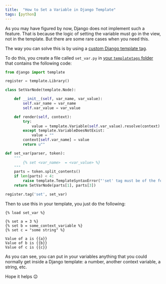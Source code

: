 ```yaml
---
title:  "How to Set a Variable in Django Template"
tags: [python]
---
```


As you may have figured by now, Django does not implement such a feature. That is because the logic of setting the variable must go in the view, not in the template. But there are some rare cases when you need this.

The way you can solve this is by using a [custom Django template tag](https://docs.djangoproject.com/en/2.1/howto/custom-template-tags/#writing-custom-template-tags).

To do this, you create a file called `set_var.py` in [your `templatetags` folder](https://docs.djangoproject.com/en/2.1/howto/custom-template-tags/#code-layout) that contains the following code:

```python
from django import template

register = template.Library()

class SetVarNode(template.Node):

    def __init__(self, var_name, var_value):
        self.var_name = var_name
        self.var_value = var_value

    def render(self, context):
        try:
            value = template.Variable(self.var_value).resolve(context)
        except template.VariableDoesNotExist:
            value = ""
        context[self.var_name] = value
        return u""

def set_var(parser, token):
    """
        {% set <var_name>  = <var_value> %}
    """
    parts = token.split_contents()
    if len(parts) < 4:
        raise template.TemplateSyntaxError("'set' tag must be of the form:  {% set <var_name>  = <var_value> %}")
    return SetVarNode(parts[1], parts[3])

register.tag('set', set_var)
```

Then to use this in your template, you just do the following:

```django
{% load set_var %}

{% set a = 3 %}
{% set b = some_context_variable %}
{% set c = "some string" %}

Value of a is {{a}}
Value of b is {{b}}
Value of c is {{c}}
```

As you can see, you can put in your variables anything that you could normally get inside a Django template: a number, another context variable, a string, etc.

Hope it helps 😉
